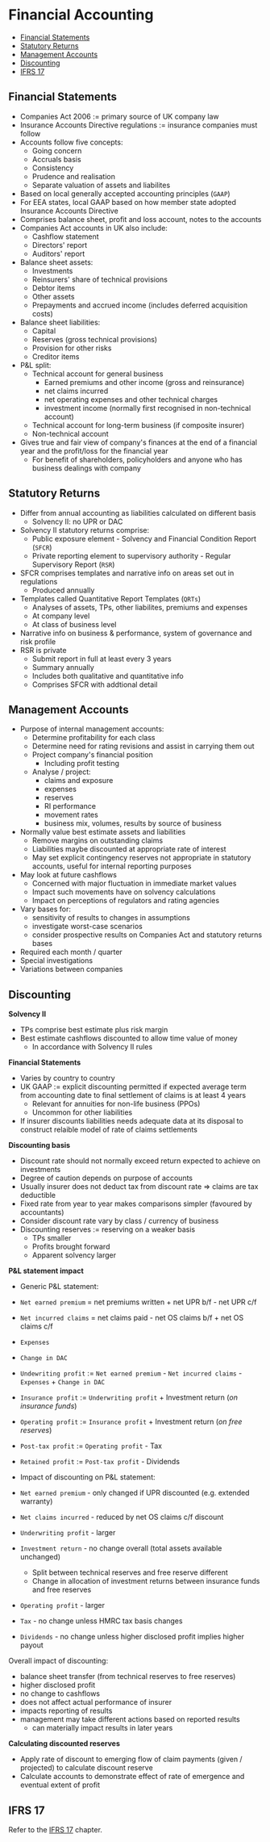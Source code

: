 # Financial Accounting <!-- omit in toc -->

- [Financial Statements](#financial-statements)
- [Statutory Returns](#statutory-returns)
- [Management Accounts](#management-accounts)
- [Discounting](#discounting)
- [IFRS 17](#ifrs-17)

## Financial Statements

- Companies Act 2006 := primary source of UK company law
- Insurance Accounts Directive regulations := insurance companies must follow
- Accounts follow five concepts:
  - Going concern
  - Accruals basis
  - Consistency
  - Prudence and realisation
  - Separate valuation of assets and liabilites
- Based on local generally accepted accounting principles (`GAAP`)
- For EEA states, local GAAP based on how member state adopted Insurance Accounts Directive
- Comprises balance sheet, profit and loss account, notes to the accounts
- Companies Act accounts in UK also include:
  - Cashflow statement
  - Directors' report
  - Auditors' report
- Balance sheet assets:
  - Investments
  - Reinsurers' share of technical provisions
  - Debtor items
  - Other assets
  - Prepayments and accrued income (includes deferred acquisition costs)
- Balance sheet liabilities:
  - Capital
  - Reserves (gross technical provisions)
  - Provision for other risks
  - Creditor items
- P&L split:
  - Technical account for general business
    - Earned premiums and other income (gross and reinsurance)
    - net claims incurred
    - net operating expenses and other technical charges
    - investment income (normally first recognised in non-technical account)
  - Technical account for long-term business (if composite insurer)
  - Non-technical account
- Gives true and fair view of company's finances at the end of a financial year and the profit/loss for the financial year
  - For benefit of shareholders, policyholders and anyone who has business dealings with company

## Statutory Returns

- Differ from annual accounting as liabilities calculated on different basis
  - Solvency II: no UPR or DAC
- Solvency II statutory returns comprise:
  - Public exposure element - Solvency and Financial Condition Report (`SFCR`)
  - Private reporting element to supervisory authority - Regular Supervisory Report (`RSR`)
- SFCR comprises templates and narrative info on areas set out in regulations
  - Produced annually
- Templates called Quantitative Report Templates (`QRTs`)
  - Analyses of assets, TPs, other liabilites, premiums and expenses
  - At company level
  - At class of business level
- Narrative info on business & performance, system of governance and risk profile
- RSR is private
  - Submit report in full at least every 3 years
  - Summary annually
  - Includes both qualitative and quantitative info
  - Comprises SFCR with addtional detail

## Management Accounts

- Purpose of internal management accounts:
  - Determine profitability for each class
  - Determine need for rating revisions and assist in carrying them out
  - Project company's financial position
    - Including profit testing
  - Analyse / project:
    - claims and exposure
    - expenses
    - reserves
    - RI performance
    - movement rates
    - business mix, volumes, results by source of business
- Normally value best estimate assets and liabilities
  - Remove margins on outstanding claims
  - Liabilities maybe discounted at appropriate rate of interest
  - May set explicit contingency reserves not appropriate in statutory accounts, useful for internal reporting purposes
- May look at future cashflows
  - Concerned with major fluctuation in immediate market values
  - Impact such movements have on solvency calculations
  - Impact on perceptions of regulators and rating agencies
- Vary bases for:
  - sensitivity of results to changes in assumptions
  - investigate worst-case scenarios
  - consider prospective results on Companies Act and statutory returns bases
- Required each month / quarter
- Special investigations
- Variations between companies

## Discounting

**Solvency II**

- TPs comprise best estimate plus risk margin
- Best estimate cashflows discounted to allow time value of money
  - In accordance with Solvency II rules

**Financial Statements**

- Varies by country to country
- UK GAAP := explicit discounting permitted if expected average term from accounting date to final settlement of claims is at least 4 years
  - Relevant for annuities for non-life business (PPOs)
  - Uncommon for other liabilities
- If insurer discounts liabilities needs adequate data at its disposal to construct relaible model of rate of claims settlements

**Discounting basis**

- Discount rate should not normally exceed return expected to achieve on investments
- Degree of caution depends on purpose of accounts
- Usually insurer does not deduct tax from discount rate => claims are tax deductible
- Fixed rate from year to year makes comparisons simpler (favoured by accountants)
- Consider discount rate vary by class / currency of business
- Discounting reserves := reserving on a weaker basis
  - TPs smaller
  - Profits brought forward
  - Apparent solvency larger

**P&L statement impact**

- Generic P&L statement:
- `Net earned premium` = net premiums written + net UPR b/f - net UPR c/f
- `Net incurred claims` = net claims paid - net OS claims b/f + net OS claims c/f
- `Expenses`
- `Change in DAC`
- `Undewriting profit` := `Net earned premium` - `Net incurred claims` - `Expenses` + `Change in DAC`
- `Insurance profit` := `Underwriting profit` + Investment return (_on insurance funds_)
- `Operating profit` := `Insurance profit` + Investment return (_on free reserves_)
- `Post-tax profit` := `Operating profit` - Tax
- `Retained profit` := `Post-tax profit` - Dividends

- Impact of discounting on P&L statement:
- `Net earned premium` - only changed if UPR discounted (e.g. extended warranty)
- `Net claims incurred` - reduced by net OS claims c/f discount
- `Underwriting profit` - larger
- `Investment return` - no change overall (total assets available unchanged)
  - Split between technical reserves and free reserve different
  - Change in allocation of investment returns between insurance funds and free reserves
- `Operating profit` - larger
- `Tax` - no change unless HMRC tax basis changes
- `Dividends` - no change unless higher disclosed profit implies higher payout

Overall impact of discounting:

- balance sheet transfer (from technical reserves to free reserves)
- higher disclosed profit
- no change to cashflows
- does not affect actual performance of insurer
- impacts reporting of results
- management may take different actions based on reported results
  - can materially impact results in later years

**Calculating discounted reserves**

- Apply rate of discount to emerging flow of claim payments (given / projected) to calculate discount reserve
- Calculate accounts to demonstrate effect of rate of emergence and eventual extent of profit

## IFRS 17

Refer to the [IFRS 17](ifrs17.md) chapter.
